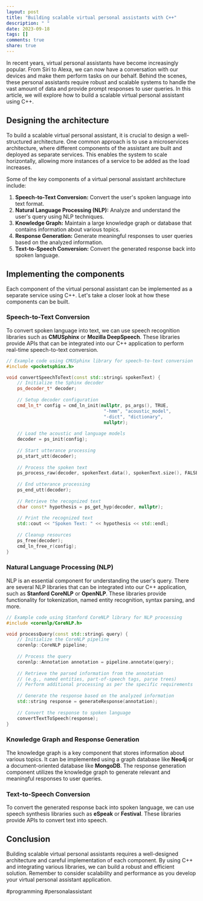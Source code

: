 ```yaml
---
layout: post
title: "Building scalable virtual personal assistants with C++"
description: " "
date: 2023-09-18
tags: []
comments: true
share: true
---
```


In recent years, virtual personal assistants have become increasingly popular. From Siri to Alexa, we can now have a conversation with our devices and make them perform tasks on our behalf. Behind the scenes, these personal assistants require robust and scalable systems to handle the vast amount of data and provide prompt responses to user queries. In this article, we will explore how to build a scalable virtual personal assistant using C++.

## Designing the architecture

To build a scalable virtual personal assistant, it is crucial to design a well-structured architecture. One common approach is to use a microservices architecture, where different components of the assistant are built and deployed as separate services. This enables the system to scale horizontally, allowing more instances of a service to be added as the load increases.

Some of the key components of a virtual personal assistant architecture include:

1. **Speech-to-Text Conversion:** Convert the user's spoken language into text format.
2. **Natural Language Processing (NLP):** Analyze and understand the user's query using NLP techniques.
3. **Knowledge Graph:** Maintain a large knowledge graph or database that contains information about various topics.
4. **Response Generation:** Generate meaningful responses to user queries based on the analyzed information.
5. **Text-to-Speech Conversion:** Convert the generated response back into spoken language.

## Implementing the components

Each component of the virtual personal assistant can be implemented as a separate service using C++. Let's take a closer look at how these components can be built.

### **Speech-to-Text Conversion**

To convert spoken language into text, we can use speech recognition libraries such as **CMUSphinx** or **Mozilla DeepSpeech**. These libraries provide APIs that can be integrated into our C++ application to perform real-time speech-to-text conversion.

```cpp
// Example code using CMUSphinx library for speech-to-text conversion
#include <pocketsphinx.h>

void convertSpeechToText(const std::string& spokenText) {
    // Initialize the Sphinx decoder
    ps_decoder_t* decoder;
    
    // Setup decoder configuration
    cmd_ln_t* config = cmd_ln_init(nullptr, ps_args(), TRUE,
                                    "-hmm", "acoustic_model",
                                    "-dict", "dictionary",
                                    nullptr);
    
    // Load the acoustic and language models
    decoder = ps_init(config);
    
    // Start utterance processing
    ps_start_utt(decoder);
    
    // Process the spoken text
    ps_process_raw(decoder, spokenText.data(), spokenText.size(), FALSE, FALSE);
    
    // End utterance processing
    ps_end_utt(decoder);
    
    // Retrieve the recognized text
    char const* hypothesis = ps_get_hyp(decoder, nullptr);
    
    // Print the recognized text
    std::cout << "Spoken Text: " << hypothesis << std::endl;
    
    // Cleanup resources
    ps_free(decoder);
    cmd_ln_free_r(config);
}
```

### **Natural Language Processing (NLP)**

NLP is an essential component for understanding the user's query. There are several NLP libraries that can be integrated into our C++ application, such as **Stanford CoreNLP** or **OpenNLP**. These libraries provide functionality for tokenization, named entity recognition, syntax parsing, and more.

```cpp
// Example code using Stanford CoreNLP library for NLP processing
#include <corenlp/CoreNLP.h>

void processQuery(const std::string& query) {
    // Initialize the CoreNLP pipeline
    corenlp::CoreNLP pipeline;
    
    // Process the query
    corenlp::Annotation annotation = pipeline.annotate(query);
    
    // Retrieve the parsed information from the annotation
    // (e.g., named entities, part-of-speech tags, parse trees)
    // Perform additional processing as per the specific requirements
    
    // Generate the response based on the analyzed information
    std::string response = generateResponse(annotation);
    
    // Convert the response to spoken language
    convertTextToSpeech(response);
}
```

### **Knowledge Graph and Response Generation**

The knowledge graph is a key component that stores information about various topics. It can be implemented using a graph database like **Neo4j** or a document-oriented database like **MongoDB**. The response generation component utilizes the knowledge graph to generate relevant and meaningful responses to user queries.

### **Text-to-Speech Conversion**

To convert the generated response back into spoken language, we can use speech synthesis libraries such as **eSpeak** or **Festival**. These libraries provide APIs to convert text into speech.

## Conclusion

Building scalable virtual personal assistants requires a well-designed architecture and careful implementation of each component. By using C++ and integrating various libraries, we can build a robust and efficient solution. Remember to consider scalability and performance as you develop your virtual personal assistant application.

#programming #personalassistant